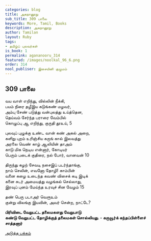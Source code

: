 ```yaml
---
categories: blog
title: அகநானூறு
sub_title: 309 பாலை
keywords: More, Tamil, Books
description: அகநானூறு
author: Tamilan
layout: Ruby
tags:
- தமிழ்ப் புலவர்கள்
is_book: 1
permalink: agananooru_314
featured: /images/noolkal_96_6.png
order: 314
nool_publiser: இசையினி குழுமம்
---
```



## 309 பாலை

வய வாள் எறிந்து, வில்லின் நீக்கி,  
பயம் நிரை தழீஇய கடுங்கண் மழவர்,  
அம்பு சேண் படுத்து வன்புலத்து உய்த்தென,  
தெய்வம் சேர்ந்த பராரை வேம்பில்  
கொழுப்பு ஆ எறிந்து, குருதி தூஉய், 5

புலவுப் புழுக்கு உண்ட வான் கண் அகல் அறை,  
களிறு புறம் உரிஞ்சிய கருங் கால் இலவத்து  
அரலை வெண் காழ் ஆலியின் தாஅம்  
காடு மிக நெடிய என்னார், கோடியர்  
பெரும் படைக் குதிரை, நல் போர், வானவன் 10

திருந்து கழற் சேவடி நசைஇப் படர்ந்தாங்கு,  
நாம் செலின், எவனோ தோழி! காம்பின்  
வனை கழை உடைந்த கவண் விசைக் கடி இடிக்  
கனை சுடர் அமையத்து வழங்கல் செல்லாது,  
இரவுப் புனம் மேய்ந்த உரவுச் சின வேழம் 15

தண் பெரு படாஅர் வெரூஉம்  
குன்று விலங்கு இயவின், அவர் சென்ற, நாட்டே?

**பிரிவிடை வேறுபட்ட தலைமகளது வேறுபாடு  
கண்டு வேறுபட்ட தோழிக்குத் தலைமகள் சொல்லியது. - கருவூர்க் கந்தப்பிள்ளைச் சாத்தனார்**

[அடுத்த பக்கம்](agananooru_315)